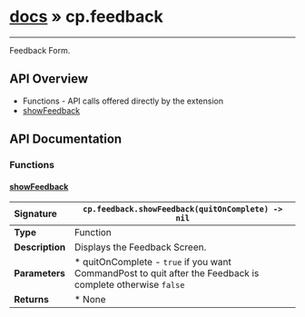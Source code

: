 # [docs](index.md) » cp.feedback
---

Feedback Form.

## API Overview
* Functions - API calls offered directly by the extension
 * [showFeedback](#showfeedback)

## API Documentation

### Functions

#### [showFeedback](#showfeedback)
| <span style="float: left;">**Signature**</span> | <span style="float: left;">`cp.feedback.showFeedback(quitOnComplete) -> nil` </span>                                                          |
| -----------------------------------------------------|---------------------------------------------------------------------------------------------------------|
| **Type**                                             | Function                                                                                         |
| **Description**                                      | Displays the Feedback Screen.                                                                                         |
| **Parameters**                                       |  * quitOnComplete - `true` if you want CommandPost to quit after the Feedback is complete otherwise `false`                                       |
| **Returns**                                          |  * None                                                |

